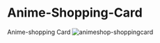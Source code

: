 # Anime-Shopping-Card

Anime-shopping Card
![animeshop-shoppingcard](https://github.com/AykutGedi/AnimeShop-Shopping-Card/assets/131825152/1ad18523-80c9-43a2-a726-d766665adc27)
